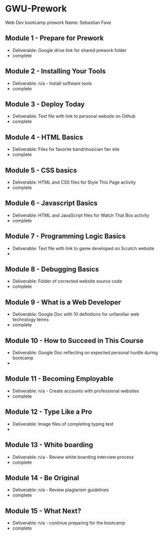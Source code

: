 # GWU-Prework

Web Dev bootcamp prework
Name: Sebastian Fave

## Module 1 - Prepare for Prework

- Deliverable: Google drive link for shared prework folder
- complete

## Module 2 - Installing Your Tools

- Deliverable: n/a - Install software tools
- complete

## Module 3 - Deploy Today

- Deliverable: Text file with link to personal website on Github
- complete

## Module 4 - HTML Basics

- Deliverable: Files for favorite band/musician fan site
- complete

## Module 5 - CSS basics

- Deliverable: HTML and CSS files for Style This Page activity
- complete

## Module 6 - Javascript Basics

- Deliverable: HTML and JavaScript files for Watch That Box activity
- complete

## Module 7 - Programming Logic Basics

- Deliverable: Text file with link to game developed on Scratch website
-

## Module 8 - Debugging Basics

- Deliverable: Folder of corrected website source code
- complete

## Module 9 - What is a Web Developer

- Deliverable: Google Doc with 10 definitions for unfamiliar web technology terms
- complete

## Module 10 - How to Succeed in This Course

- Deliverable: Google Doc reflecting on expected personal hurdle during bootcamp
-

## Module 11 - Becoming Employable

- Deliverable: n/a - Create accounts with professional websites
- complete

## Module 12 - Type Like a Pro

- Deliverable: Image files of completing typing test
-

## Module 13 - White boarding

- Deliverable: n/a - Review white boarding interview process
- complete

## Module 14 - Be Original

- Deliverable: n/a - Review plagiarism guidelines
- complete

## Module 15 - What Next?

- Deliverable: n/a - continue preparing for the bootcamp
- complete
